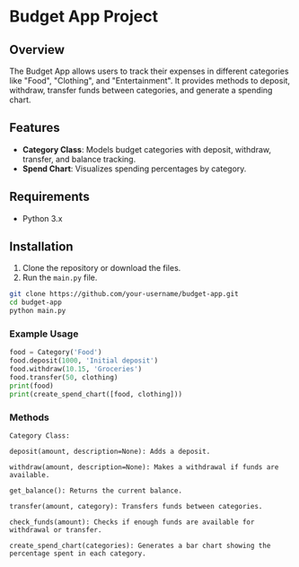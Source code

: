 # Budget App Project

## Overview

The Budget App allows users to track their expenses in different categories like "Food", "Clothing", and "Entertainment". It provides methods to deposit, withdraw, transfer funds between categories, and generate a spending chart.

## Features

- **Category Class**: Models budget categories with deposit, withdraw, transfer, and balance tracking.
- **Spend Chart**: Visualizes spending percentages by category.

## Requirements

- Python 3.x

## Installation

1. Clone the repository or download the files.
2. Run the `main.py` file.

```bash
git clone https://github.com/your-username/budget-app.git
cd budget-app
python main.py
```

### Example Usage
```python
food = Category('Food')
food.deposit(1000, 'Initial deposit')
food.withdraw(10.15, 'Groceries')
food.transfer(50, clothing)
print(food)
print(create_spend_chart([food, clothing]))
```
### Methods
```
Category Class:

deposit(amount, description=None): Adds a deposit.

withdraw(amount, description=None): Makes a withdrawal if funds are available.

get_balance(): Returns the current balance.

transfer(amount, category): Transfers funds between categories.

check_funds(amount): Checks if enough funds are available for withdrawal or transfer.

create_spend_chart(categories): Generates a bar chart showing the percentage spent in each category.
```
